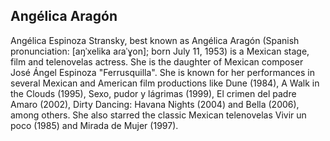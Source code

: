 ## Angélica Aragón

Angélica Espinoza Stransky, best known as Angélica Aragón (Spanish pronunciation: [aŋˈxelika aɾaˈɣon]; born July 11, 1953) is a Mexican stage, film and telenovelas actress. She is the daughter of Mexican composer José Ángel Espinoza "Ferrusquilla". She is known for her performances in several Mexican and American film productions like Dune (1984), A Walk in the Clouds (1995), Sexo, pudor y lágrimas (1999), El crimen del padre Amaro (2002), Dirty Dancing: Havana Nights (2004) and Bella (2006), among others. She also starred the classic Mexican telenovelas Vivir un poco (1985) and Mirada de Mujer (1997).